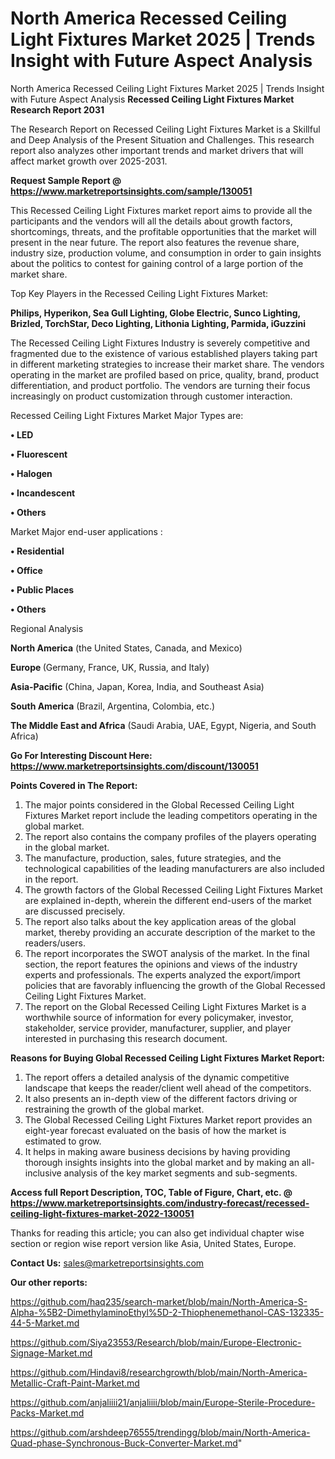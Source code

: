 # North America Recessed Ceiling Light Fixtures Market 2025 | Trends Insight with Future Aspect Analysis
North America Recessed Ceiling Light Fixtures Market 2025 | Trends Insight with Future Aspect Analysis
<strong>Recessed Ceiling Light Fixtures Market Research Report 2031</strong>

The Research Report on Recessed Ceiling Light Fixtures Market is a Skillful and Deep Analysis of the Present Situation and Challenges. This research report also analyzes other important trends and market drivers that will affect market growth over 2025-2031.

<strong>Request Sample Report @ <a href=https://www.marketreportsinsights.com/sample/130051>https://www.marketreportsinsights.com/sample/130051</a></strong>

This Recessed Ceiling Light Fixtures market report aims to provide all the participants and the vendors will all the details about growth factors, shortcomings, threats, and the profitable opportunities that the market will present in the near future. The report also features the revenue share, industry size, production volume, and consumption in order to gain insights about the politics to contest for gaining control of a large portion of the market share.

Top Key Players in the Recessed Ceiling Light Fixtures Market:

<strong>Philips, Hyperikon, Sea Gull Lighting, Globe Electric, Sunco Lighting, Brizled, TorchStar, Deco Lighting, Lithonia Lighting, Parmida, iGuzzini</strong>

The Recessed Ceiling Light Fixtures Industry is severely competitive and fragmented due to the existence of various established players taking part in different marketing strategies to increase their market share. The vendors operating in the market are profiled based on price, quality, brand, product differentiation, and product portfolio. The vendors are turning their focus increasingly on product customization through customer interaction.

Recessed Ceiling Light Fixtures Market Major Types are:

<strong>• LED

• Fluorescent

• Halogen

• Incandescent

• Others</strong>

Market Major end-user applications :

<strong>• Residential

• Office

• Public Places

• Others</strong>

Regional Analysis

</u><strong><b>North America</b></strong> (the United States, Canada, and Mexico)

<strong><b>Europe </b></strong>(Germany, France, UK, Russia, and Italy)

<strong><b>Asia-Pacific</b></strong> (China, Japan, Korea, India, and Southeast Asia)

<strong><b>South America</b></strong> (Brazil, Argentina, Colombia, etc.)

<strong><b>The Middle East and Africa</b></strong> (Saudi Arabia, UAE, Egypt, Nigeria, and South Africa)

<strong>Go For Interesting Discount Here: <a href=https://www.marketreportsinsights.com/discount/130051>https://www.marketreportsinsights.com/discount/130051</a></strong>

<strong>Points Covered in The Report:</strong>
<ol>
  <li>The major points considered in the Global Recessed Ceiling Light Fixtures Market report include the leading competitors operating in the global market.</li>
  <li>The report also contains the company profiles of the players operating in the global market.</li>
  <li>The manufacture, production, sales, future strategies, and the technological capabilities of the leading manufacturers are also included in the report.</li>
  <li>The growth factors of the Global Recessed Ceiling Light Fixtures Market are explained in-depth, wherein the different end-users of the market are discussed precisely.</li>
  <li>The report also talks about the key application areas of the global market, thereby providing an accurate description of the market to the readers/users.</li>
  <li>The report incorporates the SWOT analysis of the market. In the final section, the report features the opinions and views of the industry experts and professionals. The experts analyzed the export/import policies that are favorably influencing the growth of the Global Recessed Ceiling Light Fixtures Market.</li>
  <li>The report on the Global Recessed Ceiling Light Fixtures Market is a worthwhile source of information for every policymaker, investor, stakeholder, service provider, manufacturer, supplier, and player interested in purchasing this research document.</li>
</ol>
<strong>Reasons for Buying Global Recessed Ceiling Light Fixtures Market Report:</strong>

<ol>
  <li>The report offers a detailed analysis of the dynamic competitive landscape that keeps the reader/client well ahead of the competitors.</li>
  <li>It also presents an in-depth view of the different factors driving or restraining the growth of the global market.</li>
  <li>The Global Recessed Ceiling Light Fixtures Market report provides an eight-year forecast evaluated on the basis of how the market is estimated to grow.</li>
  <li>It helps in making aware business decisions by having providing thorough insights insights into the global market and by making an all-inclusive analysis of the key market segments and sub-segments.</li>
</ol>
<strong>Access full Report Description, TOC, Table of Figure, Chart, etc. @ <a href=https://www.marketreportsinsights.com/industry-forecast/recessed-ceiling-light-fixtures-market-2022-130051>https://www.marketreportsinsights.com/industry-forecast/recessed-ceiling-light-fixtures-market-2022-130051</a></strong>


Thanks for reading this article; you can also get individual chapter wise section or region wise report version like Asia, United States, Europe.

<strong>Contact Us:</strong>
sales@marketreportsinsights.com

<strong>Our other reports:</strong>

<a href=https://github.com/haq235/search-market/blob/main/North-America-S-Alpha-%5B2-DimethylaminoEthyl%5D-2-Thiophenemethanol-CAS-132335-44-5-Market.md>https://github.com/haq235/search-market/blob/main/North-America-S-Alpha-%5B2-DimethylaminoEthyl%5D-2-Thiophenemethanol-CAS-132335-44-5-Market.md</a>

<a href=https://github.com/Siya23553/Research/blob/main/Europe-Electronic-Signage-Market.md>https://github.com/Siya23553/Research/blob/main/Europe-Electronic-Signage-Market.md</a>

<a href=https://github.com/Hindavi8/researchgrowth/blob/main/North-America-Metallic-Craft-Paint-Market.md>https://github.com/Hindavi8/researchgrowth/blob/main/North-America-Metallic-Craft-Paint-Market.md</a>

<a href=https://github.com/anjaliiii21/anjaliiii/blob/main/Europe-Sterile-Procedure-Packs-Market.md>https://github.com/anjaliiii21/anjaliiii/blob/main/Europe-Sterile-Procedure-Packs-Market.md</a>

<a href=https://github.com/arshdeep76555/trendingg/blob/main/North-America-Quad-phase-Synchronous-Buck-Converter-Market.md>https://github.com/arshdeep76555/trendingg/blob/main/North-America-Quad-phase-Synchronous-Buck-Converter-Market.md</a>"
